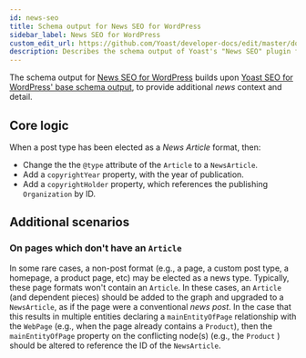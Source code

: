 ```yaml
---
id: news-seo
title: Schema output for News SEO for WordPress
sidebar_label: News SEO for WordPress
custom_edit_url: https://github.com/Yoast/developer-docs/edit/master/docs/features/schema/plugins/news-seo.md
description: Describes the schema output of Yoast's "News SEO" plugin for WordPress.
---
```

The schema output for [News SEO for WordPress](https://yoast.com/wordpress/plugins/news-seo/) builds upon [Yoast SEO for WordPress' base schema output](yoast-seo.md), to provide additional *news* context and detail.

## Core logic
When a post type has been elected as a *News Article* format, then:
* Change the the `@type` attribute of the `Article` to a `NewsArticle`.
* Add a `copyrightYear` property, with the year of publication.
* Add a `copyrightHolder` property, which references the publishing `Organization` by ID.

## Additional scenarios

### On pages which don't have an `Article`
In some rare cases, a non-post format (e.g., a page, a custom post type, a homepage, a product page, etc) may be elected as a news type. Typically, these page formats won't contain an `Article`.
In these cases, an `Article` (and dependent pieces) should be added to the graph and upgraded to a `NewsArticle`, as if the page were a conventional *news post*.
In the case that this results in multiple entities declaring a `mainEntityOfPage` relationship with the `WebPage` (e.g., when the page already contains a `Product`), then the `mainEntityOfPage` property on the conflicting node(s) (e.g., the `Product` ) should be altered to reference the ID of the `NewsArticle`.
